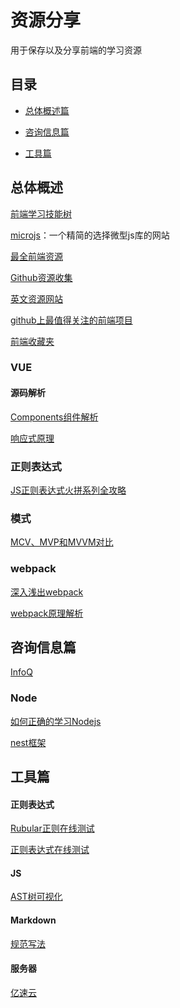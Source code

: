 资源分享
===

用于保存以及分享前端的学习资源

## 目录

- [总体概述篇](#总体概述)
- [咨询信息篇](#咨询信息篇)

- [工具篇](#工具篇)

## 总体概述

[前端学习技能树](http://html5ify.com/fks/fks_chart/)

[microjs](http://microjs.com/#)：一个精简的选择微型js库的网站

[最全前端资源](https://www.jeffjade.com/2016/03/30/104-front-end-tutorial/)

[Github资源收集](https://segmentfault.com/a/1190000003510001)

[英文资源网站](http://get.ftqq.com/697.get)

[github上最值得关注的前端项目](https://segmentfault.com/a/1190000002804472#articleHeader7)

[前端收藏夹](http://collect.w3ctrain.com/)



### VUE

#### 源码解析

[Components组件解析](https://segmentfault.com/a/1190000012004707?tdsourcetag=s_pcqq_aiomsg)

[响应式原理](https://segmentfault.com/a/1190000018659640?tdsourcetag=s_pcqq_aiomsg)



### 正则表达式

[JS正则表达式火拼系列全攻略](https://juejin.im/post/5965943ff265da6c30653879?tdsourcetag=s_pcqq_aiomsg)



### 模式

[MCV、MVP和MVVM对比](https://segmentfault.com/a/1190000018675102?tdsourcetag=s_pcqq_aiomsg)



### webpack

[深入浅出webpack](http://webpack.wuhaolin.cn/)

[webpack原理解析](https://segmentfault.com/a/1190000015088834?utm_source=tag-newest)



## 咨询信息篇

[InfoQ](https://www.infoq.cn/)

### Node
[如何正确的学习Nodejs](https://cnodejs.org/topic/5ab3166be7b166bb7b9eccf7)

[nest框架](https://docs.nestjs.com/)

## 工具篇

#### 正则表达式

[Rubular正则在线测试](https://rubular.com/)

[正则表达式在线测试](https://www.regexpal.com/)

#### JS

[AST树可视化](https://astexplorer.net/)

#### Markdown
[规范写法](https://coding.net/help/doc/project/markdown.html)

#### 服务器

[亿速云](https://www.yisu.com/cloud)